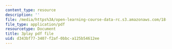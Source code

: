 ```yaml
---
content_type: resource
description: ''
file: /media/https%3A/open-learning-course-data-rc.s3.amazonaws.com/18-085-computational-science-and-engineering-i-fall-2008/d343bf773407f2af0bbca125b54612ee_w26JaJX8GMk.pdf
file_type: application/pdf
resourcetype: Document
title: 3play pdf file
uid: d343bf77-3407-f2af-0bbc-a125b54612ee
---
```

